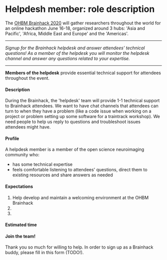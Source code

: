 # Helpdesh member: role description

The [OHBM Brainhack 2020](https://ohbm.github.io/hackathon2020/) will gather researchers throughout the world for an online hackathon June 16-18, organized around 3 hubs: 'Asia and Pacific', 'Africa, Middle East and Europe' and the 'Americas'.

---

*Signup for the Brainhack helpdesk and answer attendees’ technical questions! As a member of the helpdesk you will monitor the helpdesk channel and answer any questions related to your expertise.*

---

**Members of the helpdesk** provide essential technical support for attendees throughout the event. 

#### Description

During the Brainhack, the 'helpdesk' team will provide 1-1 technical support to Brainhack attendees. We want to have chat channels that attendees can turn to when they have a problem (like a code issue when working on a project or problem setting up some software for a traintrack workshop). We need people to help us reply to questions and troubleshoot issues attendees might have.

#### Profile

A helpdesk member is a member of the open science neuroimaging community who:
 - has some technical expertise
 - feels comfortable listening to attendees' questions, direct them to existing resources and share answers as needed
 

#### Expectations
1. Help develop and maintain a welcoming environment at the OHBM Brainhack
2. 
3. 

#### Estimated time


#### Join the team!
Thank you so much for willing to help. In order to sign up as a Brainhack buddy, please fill in this form (TODO!). 

